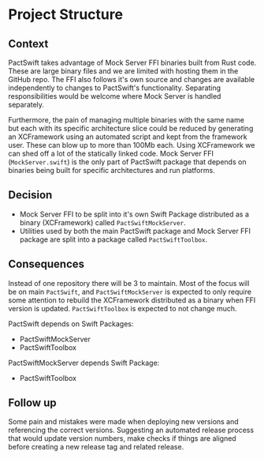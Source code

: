 # Project Structure

## Context

PactSwift takes advantage of Mock Server FFI binaries built from Rust code. These are large binary files and we are limited with hosting them in the GitHub repo. The FFI also follows it's own source and changes are available independently to changes to PactSwift's functionality. Separating responsibilities would be welcome where Mock Server is handled separately.

Furthermore, the pain of managing multiple binaries with the same name but each with its specific architecture slice could be reduced by generating an XCFramework using an automated script and kept from the framework user. These can blow up to more than 100Mb each. Using XCFramework we can shed off a lot of the statically linked code. Mock Server FFI (`MockServer.swift`) is the only part of PactSwift package that depends on binaries being built for specific architectures and run platforms.

## Decision

- Mock Server FFI to be split into it's own Swift Package distributed as a binary (XCFramework) called `PactSwiftMockServer`.
- Utilities used by both the main PactSwift package and Mock Server FFI package are split into a package called `PactSwiftToolbox`.

## Consequences

Instead of one repository there will be 3 to maintain. Most of the focus will be on main `PactSwift`, and `PactSwiftMockServer` is expected to only require some attention to rebuild the XCFramework distributed as a binary when FFI version is updated. `PactSwiftToolbox` is expected to not change much.

PactSwift depends on Swift Packages:
- PactSwiftMockServer
- PactSwiftToolbox

PactSwiftMockServer depends Swift Package:
- PactSwiftToolbox
## Follow up

Some pain and mistakes were made when deploying new versions and referencing the correct versions. Suggesting an automated release process that would update version numbers, make checks if things are aligned before creating a new release tag and related release.
